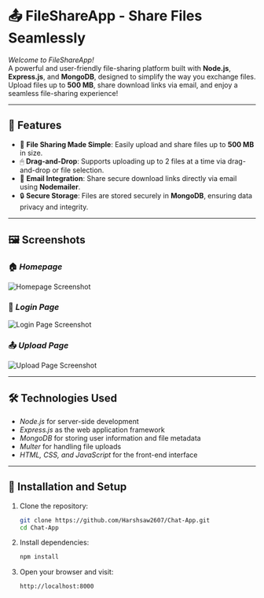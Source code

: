 # 📤 FileShareApp - Share Files Seamlessly  

*Welcome to FileShareApp!*  
A powerful and user-friendly file-sharing platform built with **Node.js**, **Express.js**, and **MongoDB**, designed to simplify the way you exchange files. Upload files up to **500 MB**, share download links via email, and enjoy a seamless file-sharing experience!

---

## 🌟 Features  

- 📂 **File Sharing Made Simple**: Easily upload and share files up to **500 MB** in size.  
- 🖱 **Drag-and-Drop**: Supports uploading up to 2 files at a time via drag-and-drop or file selection.  
- 📧 **Email Integration**: Share secure download links directly via email using **Nodemailer**.  
- 🔒 **Secure Storage**: Files are stored securely in **MongoDB**, ensuring data privacy and integrity.  

---

## 🖼 Screenshots  

### 🏠 *Homepage*  
![Homepage Screenshot](https://github.com/Harshsaw2607/Chat-App/assets/110737669/d4a8300c-9e97-49eb-aa0b-a39bae683bca)  

### 🔑 *Login Page*  
![Login Page Screenshot](https://github.com/Harshsaw2607/Chat-App/assets/110737669/0ca5d67c-0181-439e-a7d5-ff8821e8185a)  

### 📤 *Upload Page*  
![Upload Page Screenshot](https://github.com/Harshsaw2607/Chat-App/assets/110737669/f1fc956b-cd8c-47a9-b082-b3ca9636efc1)  

---

## 🛠 Technologies Used  

- *Node.js* for server-side development  
- *Express.js* as the web application framework  
- *MongoDB* for storing user information and file metadata  
- *Multer* for handling file uploads  
- *HTML, CSS, and JavaScript* for the front-end interface  

---

## 🚀 Installation and Setup  

1. Clone the repository:  
   ```bash
   git clone https://github.com/Harshsaw2607/Chat-App.git
   cd Chat-App
2. Install dependencies:
   ```bash
   npm install
3. Open your browser and visit:
   ```bash
   http://localhost:8000
